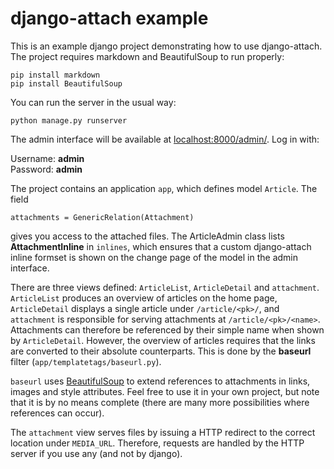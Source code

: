 django-attach example
=====================

This is an example django project demonstrating how to use django-attach.
The project requires markdown and BeautifulSoup to run properly:

    pip install markdown
    pip install BeautifulSoup

You can run the server in the usual way:

    python manage.py runserver

The admin interface will be available at
[localhost:8000/admin/](http://localhost:8000/admin/). Log in with:

Username: **admin**  
Password: **admin**

The project contains an application `app`, which defines model `Article`.
The field

    attachments = GenericRelation(Attachment)

gives you access to the attached files. The ArticleAdmin class lists
**AttachmentInline** in `inlines`, which ensures that a custom django-attach
inline formset is shown on the change page of the model in the admin interface.

There are three views defined: `ArticleList`, `ArticleDetail` and `attachment`.
`ArticleList` produces an overview of articles on the home page, `ArticleDetail`
displays a single article under `/article/<pk>/`, and `attachment` is
responsible for serving attachments at `/article/<pk>/<name>`. Attachments can
therefore be referenced by their simple name when shown by `ArticleDetail`.
However, the overview of articles requires that the links are converted to their
absolute counterparts. This is done by the **baseurl** filter
(`app/templatetags/baseurl.py`).

`baseurl` uses [BeautifulSoup](https://pypi.python.org/pypi/BeautifulSoup)
to extend references to attachments in links, images and style attributes.
Feel free to use it in your own project, but note that it is by no means
complete (there are many more possibilities where references can occur).

The `attachment` view serves files by issuing a HTTP redirect to the correct
location under `MEDIA_URL`. Therefore, requests are handled by the
HTTP server if you use any (and not by django).
